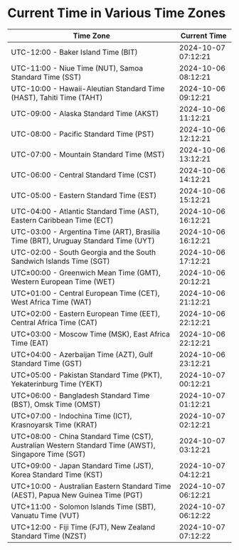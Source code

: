 # Current Time in Various Time Zones

| Time Zone | Current Time |
|-----------|--------------|
| UTC-12:00 - Baker Island Time (BIT) | 2024-10-07 07:12:21 |
| UTC-11:00 - Niue Time (NUT), Samoa Standard Time (SST) | 2024-10-06 08:12:21 |
| UTC-10:00 - Hawaii-Aleutian Standard Time (HAST), Tahiti Time (TAHT) | 2024-10-06 09:12:21 |
| UTC-09:00 - Alaska Standard Time (AKST) | 2024-10-06 11:12:21 |
| UTC-08:00 - Pacific Standard Time (PST) | 2024-10-06 12:12:21 |
| UTC-07:00 - Mountain Standard Time (MST) | 2024-10-06 13:12:21 |
| UTC-06:00 - Central Standard Time (CST) | 2024-10-06 14:12:21 |
| UTC-05:00 - Eastern Standard Time (EST) | 2024-10-06 15:12:21 |
| UTC-04:00 - Atlantic Standard Time (AST), Eastern Caribbean Time (ECT) | 2024-10-06 16:12:21 |
| UTC-03:00 - Argentina Time (ART), Brasília Time (BRT), Uruguay Standard Time (UYT) | 2024-10-06 16:12:21 |
| UTC-02:00 - South Georgia and the South Sandwich Islands Time (SGT) | 2024-10-06 17:12:21 |
| UTC±00:00 - Greenwich Mean Time (GMT), Western European Time (WET) | 2024-10-06 20:12:21 |
| UTC+01:00 - Central European Time (CET), West Africa Time (WAT) | 2024-10-06 21:12:21 |
| UTC+02:00 - Eastern European Time (EET), Central Africa Time (CAT) | 2024-10-06 22:12:21 |
| UTC+03:00 - Moscow Time (MSK), East Africa Time (EAT) | 2024-10-06 22:12:21 |
| UTC+04:00 - Azerbaijan Time (AZT), Gulf Standard Time (GST) | 2024-10-06 23:12:21 |
| UTC+05:00 - Pakistan Standard Time (PKT), Yekaterinburg Time (YEKT) | 2024-10-07 00:12:21 |
| UTC+06:00 - Bangladesh Standard Time (BST), Omsk Time (OMST) | 2024-10-07 01:12:21 |
| UTC+07:00 - Indochina Time (ICT), Krasnoyarsk Time (KRAT) | 2024-10-07 02:12:21 |
| UTC+08:00 - China Standard Time (CST), Australian Western Standard Time (AWST), Singapore Time (SGT) | 2024-10-07 03:12:21 |
| UTC+09:00 - Japan Standard Time (JST), Korea Standard Time (KST) | 2024-10-07 04:12:21 |
| UTC+10:00 - Australian Eastern Standard Time (AEST), Papua New Guinea Time (PGT) | 2024-10-07 06:12:21 |
| UTC+11:00 - Solomon Islands Time (SBT), Vanuatu Time (VUT) | 2024-10-07 06:12:22 |
| UTC+12:00 - Fiji Time (FJT), New Zealand Standard Time (NZST) | 2024-10-07 07:12:22 |
